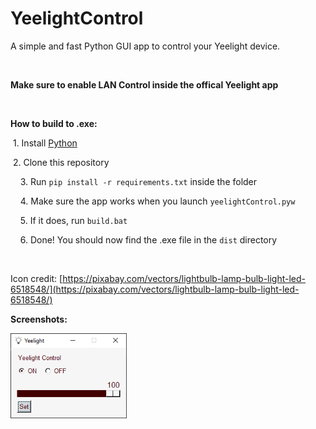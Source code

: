 # YeelightControl

 A simple and fast Python GUI app to control your Yeelight device.

‎‏‏‎ ‎‏‏‎ ‎‎‏‏‎ ‎‏‏‎ ‎

**Make sure to enable LAN Control inside the offical Yeelight app**

‏‏‎ ‎‎‏‏‎ ‎‏‏‎ ‎

**How to build to .exe:**

​    1. Install [Python](https://www.python.org/downloads/)

​    2. Clone this repository

    3. Run `pip install -r requirements.txt` inside the folder

    4. Make sure the app works when you launch `yeelightControl.pyw`

    5. If it does, run `build.bat`

    6. Done! You should now find the .exe file in the `dist` directory

‏‏‎ ‎‎‏‏‎ ‎‏‏‎ 

Icon credit: [https://pixabay.com/vectors/lightbulb-lamp-bulb-light-led-6518548/](https://pixabay.com/vectors/lightbulb-lamp-bulb-light-led-6518548/)



**Screenshots:**

​    <img src="Screenshots/bulbNormal.png" alt="A Yeelight bulb without any RGB or color temperature functionality" style="zoom:75%;" />
